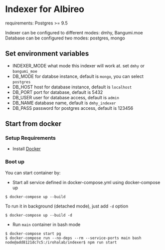 # Indexer for Albireo

requirements: Postgres >= 9.5

Indexer can be configured to different modes: dmhy, Bangumi.moe
Database can be configured two modes: postgres, mongo

## Set environment variables

- INDEXER_MODE what mode this indexer will work at. set `dmhy` or `bangumi_moe`
- DB_MODE for databse instance, default is `mongo`, you can select `postgres`
- DB_HOST host for database instance, default is `localhost`
- DB_PORT port for database, default is 5432
- DB_USER user for database access, default is `admin`
- DB_NAME database name, default is `dmhy_indexer`
- DB_PASS password for postgres access, default is 123456

## Start from docker

### Setup Requirements

* Install [Docker](https://www.docker.com/community-edition#/download)

### Boot up

You can start container by:

- Start all service defined in docker-compose.yml using docker-compose up

```
$ docker-compose up --build
```
To run it in background (detached mode), just add `-d` option
```
$ docker-compose up --build -d
```

- Run `main` container in bash mode

```
$ docker-compose start pg
$ docker-compose run --no-deps --rm --service-ports main bash
node@add8121dc7c5:/irohalab/indexer$ npm run start
```
